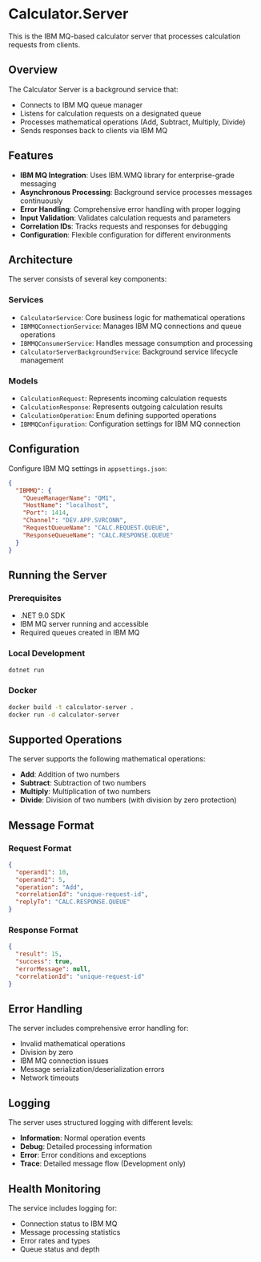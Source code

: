 # Calculator.Server

This is the IBM MQ-based calculator server that processes calculation requests from clients.

## Overview

The Calculator Server is a background service that:
- Connects to IBM MQ queue manager
- Listens for calculation requests on a designated queue
- Processes mathematical operations (Add, Subtract, Multiply, Divide)
- Sends responses back to clients via IBM MQ

## Features

- **IBM MQ Integration**: Uses IBM.WMQ library for enterprise-grade messaging
- **Asynchronous Processing**: Background service processes messages continuously
- **Error Handling**: Comprehensive error handling with proper logging
- **Input Validation**: Validates calculation requests and parameters
- **Correlation IDs**: Tracks requests and responses for debugging
- **Configuration**: Flexible configuration for different environments

## Architecture

The server consists of several key components:

### Services
- `CalculatorService`: Core business logic for mathematical operations
- `IBMMQConnectionService`: Manages IBM MQ connections and queue operations
- `IBMMQConsumerService`: Handles message consumption and processing
- `CalculatorServerBackgroundService`: Background service lifecycle management

### Models
- `CalculationRequest`: Represents incoming calculation requests
- `CalculationResponse`: Represents outgoing calculation results
- `CalculationOperation`: Enum defining supported operations
- `IBMMQConfiguration`: Configuration settings for IBM MQ connection

## Configuration

Configure IBM MQ settings in `appsettings.json`:

```json
{
  "IBMMQ": {
    "QueueManagerName": "QM1",
    "HostName": "localhost",
    "Port": 1414,
    "Channel": "DEV.APP.SVRCONN",
    "RequestQueueName": "CALC.REQUEST.QUEUE",
    "ResponseQueueName": "CALC.RESPONSE.QUEUE"
  }
}
```

## Running the Server

### Prerequisites
- .NET 9.0 SDK
- IBM MQ server running and accessible
- Required queues created in IBM MQ

### Local Development
```bash
dotnet run
```

### Docker
```bash
docker build -t calculator-server .
docker run -d calculator-server
```

## Supported Operations

The server supports the following mathematical operations:

- **Add**: Addition of two numbers
- **Subtract**: Subtraction of two numbers
- **Multiply**: Multiplication of two numbers
- **Divide**: Division of two numbers (with division by zero protection)

## Message Format

### Request Format
```json
{
  "operand1": 10,
  "operand2": 5,
  "operation": "Add",
  "correlationId": "unique-request-id",
  "replyTo": "CALC.RESPONSE.QUEUE"
}
```

### Response Format
```json
{
  "result": 15,
  "success": true,
  "errorMessage": null,
  "correlationId": "unique-request-id"
}
```

## Error Handling

The server includes comprehensive error handling for:
- Invalid mathematical operations
- Division by zero
- IBM MQ connection issues
- Message serialization/deserialization errors
- Network timeouts

## Logging

The server uses structured logging with different levels:
- **Information**: Normal operation events
- **Debug**: Detailed processing information
- **Error**: Error conditions and exceptions
- **Trace**: Detailed message flow (Development only)

## Health Monitoring

The service includes logging for:
- Connection status to IBM MQ
- Message processing statistics
- Error rates and types
- Queue status and depth